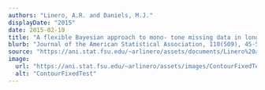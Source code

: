 ```yaml
---
authors: "Linero, A.R. and Daniels, M.J."
displayDate: "2015"
date: 2015-02-19
title: "A flexible Bayesian approach to mono- tone missing data in longitudinal studies with nonignorable missingness with application to an acute schizophrenia clinical trial"
blurb: "Journal of the American Statistical Association, 110(509), 45-55"
source: "https://ani.stat.fsu.edu/~arlinero/assets/documents/Linero%20and%20Daniels,%202015,%20JASA,%20Monotone.pdf"
image:
  url: "https://ani.stat.fsu.edu/~arlinero/assets/images/ContourFixedTest.png"
  alt: "ContourFixedTest"
---
```



